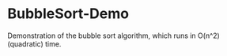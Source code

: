 # BubbleSort-Demo
Demonstration of the bubble sort algorithm, which runs in O(n^2) (quadratic) time.
